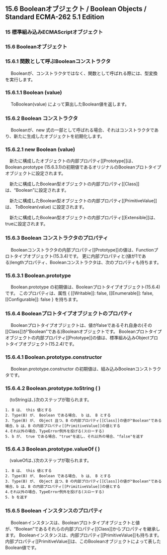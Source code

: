 15.6 Booleanオブジェクト / Boolean Objects / Standard ECMA-262 5.1 Edition
--------------------------------------------------------------------------

### 15 標準組み込みECMAScriptオブジェクト

### 15.6 Booleanオブジェクト

### 15.6.1 関数として呼ぶBooleanコンストラクタ

　 Booleanが、コンストラクタではなく、関数として呼ばれる際には、型変換を実行します。

### 15.6.1.1 Boolean (value)

　 ToBoolean(value) によって算出したBoolean値を返します。

### 15.6.2 Boolean コンストラクタ

　 Booleanが、new 式の一部として呼ばれる場合、それはコンストラクタであり、新たに生成したオブジェクトを初期化します。

### 15.6.2.1 new Boolean (value)

　新たに構成したオブジェクトの内部プロパティ[[Prototype]]は、 Boolean.prototype (15.6.3.1)の初期値であるオリジナルのBooleanプロトタイプオブジェクトに設定されます。

　新たに構成したBoolean型オブジェクトの内部プロパティ[[Class]]は、“Boolean”に設定されます。

　新たに構成したBoolean型オブジェクトの内部プロパティ[[PrimitiveValue]]は、 ToBoolean(value) に設定されます。

　新たに構成したBoolean型オブジェクトの内部プロパティ[[Extensible]]は、 trueに設定されます。

### 15.6.3 Boolean コンストラクタのプロパティ

　 Booleanコンストラクタの内部プロパティ[[Prototype]]の値は、Functionプロトタイプオブジェクト(15.3.4)です。 更に内部プロパティと(値が1である)lengthプロパティ、Booleanコンストラクタは、次のプロパティも持ちます。

### 15.6.3.1 Boolean.prototype

　 Boolean.prototype の初期値は、Booleanプロトタイプオブジェクト(15.6.4)です。 このプロパティは、属性 { [[Writable]]: false, [[Enumerable]]: false, [[Configurable]]: false } を持ちます。

### 15.6.4 Booleanプロトタイプオブジェクトのプロパティ

　 Booleanプロトタイプオブジェクトは、値がfalseであるそれ自身の(その[[Class]]が“Boolean”である)Booleanオブジェクトです。 Booleanプロトタイプオブジェクトの内部プロパティ[[Prototype]]の値は、標準組み込みObjectプロトタイプオブジェクト(15.2.4)です。

### 15.6.4.1 Boolean.prototype.constructor

　 Boolean.prototype.constructor の初期値は、組み込みBooleanコンストラクタです。

### 15.6.4.2 Boolean.prototype.toString ( )

　(toStringは、)次のステップが取られます。

    1. B は、 this 値とする
    2. Type(B) が、 Boolean である場合、 b は、 B とする
    3. Type(B) が、 Object 且つ、B の内部プロパティ[[Class]]の値が"Boolean"である場合、b は、B の内部プロパティ[[PrimitiveValue]]の値とする
    4.それ以外の場合、TypeError例外を投げる(スローする)
    5. b が、 true である場合、"true"を返し、それ以外の場合、"false"を返す

### 15.6.4.3 Boolean.prototype.valueOf ( )

　(valueOfは、)次のステップが取られます。

    1. B は、 this 値とする
    2. Type(B) が、 Boolean である場合、 b は、 B とする
    3. Type(B) が、 Object 且つ、B の内部プロパティ[[Class]]の値が"Boolean"である場合、b は、B の内部プロパティ[[PrimitiveValue]]の値とする
    4.それ以外の場合、TypeError例外を投げる(スローする)
    5. b を返す

### 15.6.5 Boolean インスタンスのプロパティ

　 Booleanインスタンスは、Booleanプロトタイプオブジェクトと値が、“Boolean”であるそれらの内部プロパティ[[Class]]からプロパティを継承します。 Booleanインスタンスは、内部プロパティ[[PrimitiveValue]]も持ちます。 内部プロパティ[[PrimitiveValue]]は、このBooleanオブジェクトによって表したBoolean値です。
